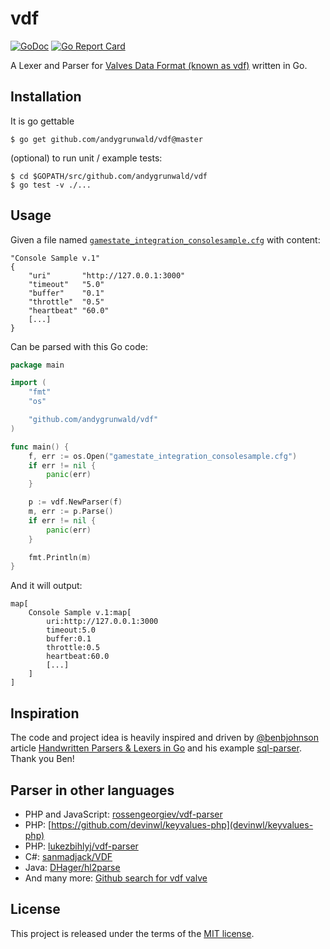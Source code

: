 # vdf

[![GoDoc](https://godoc.org/github.com/andygrunwald/vdf?status.svg)](https://pkg.go.dev/github.com/andygrunwald/vdf)
[![Go Report Card](https://goreportcard.com/badge/github.com/andygrunwald/vdf)](https://goreportcard.com/report/github.com/andygrunwald/vdf)

A Lexer and Parser for [Valves Data Format (known as vdf)](https://developer.valvesoftware.com/wiki/KeyValues) written in Go.

## Installation

It is go gettable

```
$ go get github.com/andygrunwald/vdf@master
```
    
(optional) to run unit / example tests:

```
$ cd $GOPATH/src/github.com/andygrunwald/vdf
$ go test -v ./...
```

## Usage

Given a file named [`gamestate_integration_consolesample.cfg`](testdata/gamestate_integration_consolesample.cfg) with content:

```
"Console Sample v.1"
{
	"uri" 		"http://127.0.0.1:3000"
	"timeout" 	"5.0"
	"buffer"  	"0.1"
	"throttle" 	"0.5"
	"heartbeat"	"60.0"
	[...]
}
```

Can be parsed with this Go code:

```go
package main

import (
	"fmt"
	"os"

	"github.com/andygrunwald/vdf"
)

func main() {
	f, err := os.Open("gamestate_integration_consolesample.cfg")
	if err != nil {
		panic(err)
	}

	p := vdf.NewParser(f)
	m, err := p.Parse()
	if err != nil {
		panic(err)
	}

	fmt.Println(m)
}
```

And it will output:

```
map[
	Console Sample v.1:map[
		uri:http://127.0.0.1:3000
		timeout:5.0
		buffer:0.1
		throttle:0.5
		heartbeat:60.0
		[...]
	]
]
```
## Inspiration

The code and project idea is heavily inspired and driven by [@benbjohnson](https://github.com/benbjohnson) article [Handwritten Parsers & Lexers in Go](https://blog.gopheracademy.com/advent-2014/parsers-lexers/) and his example [sql-parser](https://github.com/benbjohnson/sql-parser). Thank you Ben!

## Parser in other languages

* PHP and JavaScript: [rossengeorgiev/vdf-parser](https://github.com/rossengeorgiev/vdf-parser)
* PHP: [https://github.com/devinwl/keyvalues-php](devinwl/keyvalues-php)
* PHP: [lukezbihlyj/vdf-parser](https://github.com/lukezbihlyj/vdf-parser)
* C#: [sanmadjack/VDF](https://github.com/sanmadjack/VDF)
* Java: [DHager/hl2parse](https://github.com/DHager/hl2parse)
* And many more: [Github search for vdf valve](https://github.com/search?p=1&q=vdf+valve&ref=searchresults&type=Repositories&utf8=%E2%9C%93)
		
## License

This project is released under the terms of the [MIT license](http://en.wikipedia.org/wiki/MIT_License).
